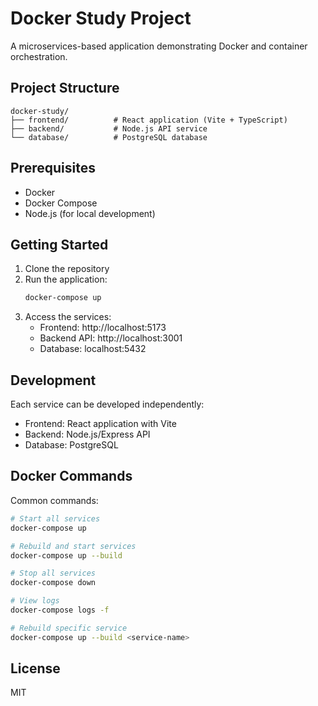 # Docker Study Project

A microservices-based application demonstrating Docker and container orchestration.

## Project Structure

```
docker-study/
├── frontend/          # React application (Vite + TypeScript)
├── backend/           # Node.js API service
└── database/          # PostgreSQL database
```

## Prerequisites

- Docker
- Docker Compose
- Node.js (for local development)

## Getting Started

1. Clone the repository
2. Run the application:
   ```bash
   docker-compose up
   ```
3. Access the services:
   - Frontend: http://localhost:5173
   - Backend API: http://localhost:3001
   - Database: localhost:5432

## Development

Each service can be developed independently:

- Frontend: React application with Vite
- Backend: Node.js/Express API
- Database: PostgreSQL

## Docker Commands

Common commands:

```bash
# Start all services
docker-compose up

# Rebuild and start services
docker-compose up --build

# Stop all services
docker-compose down

# View logs
docker-compose logs -f

# Rebuild specific service
docker-compose up --build <service-name>
```

## License

MIT 